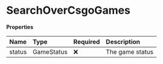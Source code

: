 # SearchOverCsgoGames

**Properties**

| Name   | Type       | Required | Description     |
| :----- | :--------- | :------- | :-------------- |
| status | GameStatus | ❌       | The game status |
